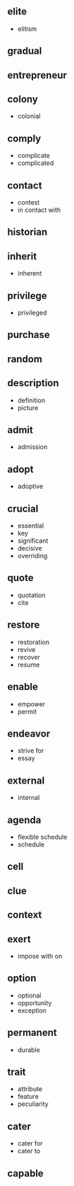 ## elite

- elitism

## gradual

## entrepreneur

## colony

- colonial

## comply

- complicate
- complicated

## contact

- contest
- in contact with

## historian

## inherit

- inherent

## privilege

- privileged

## purchase

## random

## description

- definition
- picture

## admit

- admission

## adopt

- adoptive

## crucial

- essential
- key
- significant
- decisive
- overriding

## quote

- quotation
- cite

## restore

- restoration
- revive
- recover
- resume

## enable

- empower
- permit

## endeavor

- strive for
- essay

## external

- internal

## agenda

- flexible schedule
- schedule

## cell

## clue

## context

## exert

- impose with on

## option

- optional
- opportunity
- exception

## permanent

- durable

## trait

- attribute
- feature
- peculiarity

## cater

- cater for 
- cater to 

## capable
